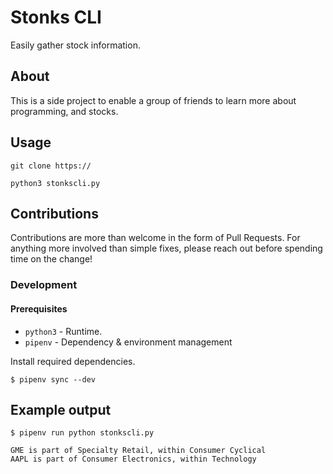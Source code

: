 # Stonks CLI

Easily gather stock information.

## About

This is a side project to enable a group of friends to learn more about programming, and stocks.

## Usage

```commandline
git clone https://

python3 stonkscli.py
```

## Contributions

Contributions are more than welcome in the form of Pull Requests. For anything more involved than simple fixes, please reach out before spending time on the change!

### Development

#### Prerequisites

- `python3` - Runtime.
- `pipenv` - Dependency & environment management

Install required dependencies.

```commandline
$ pipenv sync --dev
```

## Example output

```commandline
$ pipenv run python stonkscli.py

GME is part of Specialty Retail, within Consumer Cyclical
AAPL is part of Consumer Electronics, within Technology
```
